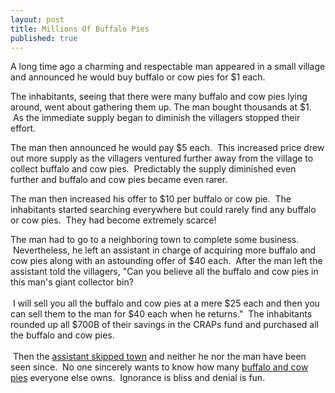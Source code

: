 ```yaml
---
layout: post
title: Millions Of Buffalo Pies
published: true
---
```

<p>A long time ago a charming and respectable man appeared in a small village and announced he would buy buffalo or cow pies for $1 each.</p>
<p>The inhabitants, seeing that there were many buffalo and cow pies lying around, went about gathering them up. The man bought thousands at $1.  As the immediate supply began to diminish the villagers stopped their effort.</p>
<p>The man then announced he would pay $5 each.  This increased price drew out more supply as the villagers ventured further away from the village to collect buffalo and cow pies.  Predictably the supply diminished even further and buffalo and cow pies became even rarer.</p>
<p>The man then increased his offer to $10 per buffalo or cow pie.  The inhabitants started searching everywhere but could rarely find any buffalo or cow pies.  They had become extremely scarce!</p>
<p>The man had to go to a neighboring town to complete some business.  Nevertheless, he left an assistant in charge of acquiring more buffalo and cow pies along with an astounding offer of $40 each.  After the man left the assistant told the villagers, "Can you believe all the buffalo and cow pies in this man's giant collector bin? <br/><br/> I will sell you all the buffalo and cow pies at a mere $25 each and then you can sell them to the man for $40 each when he returns."  The inhabitants rounded up all $700B of their savings in the CRAPs fund and purchased all the buffalo and cow pies. <br/><br/> Then the <a href="http://finance.yahoo.com/news/Brother-Madoff-suicide-apf-13920200.html" target="_blank">assistant skipped town</a> and neither he nor the man have been seen since.  No one sincerely wants to know how many <a href="http://www.telegraph.co.uk/finance/comment/liamhalligan/3982447/Only-full-disclosure-of-toxic-debts-will-get-the-West-moving-again.html" target="_blank">buffalo and cow pies</a> everyone else owns.  Ignorance is bliss and denial is fun.</p>
